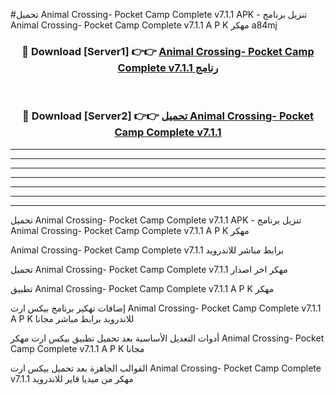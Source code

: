 #تحميل Animal Crossing- Pocket Camp Complete v7.1.1  APK - تنزيل برنامج Animal Crossing- Pocket Camp Complete v7.1.1  A P K مهكر a84mj 



<div align="center">
<h3>🔴 Download [Server1] 👉👉 <a href="https://apkdownload10.web.app/?title=Animal Crossing- Pocket Camp Complete v7.1.1 ">Animal Crossing- Pocket Camp Complete v7.1.1  رنامج</a></h3><br>

<h3>🔴 Download [Server2] 👉👉 <a href="https://apkdownload10.web.app/?title=Animal Crossing- Pocket Camp Complete v7.1.1 ">تحميل Animal Crossing- Pocket Camp Complete v7.1.1  </a></h3>
</div>


----------------------------------------------------------

----------------------------------------------------------

----------------------------------------------------------

----------------------------------------------------------

----------------------------------------------------------

----------------------------------------------------------

----------------------------------------------------------

تحميل Animal Crossing- Pocket Camp Complete v7.1.1  APK - تنزيل برنامج Animal Crossing- Pocket Camp Complete v7.1.1  A P K مهكر

Animal Crossing- Pocket Camp Complete v7.1.1  برابط مباشر للاندرويد

تحميل Animal Crossing- Pocket Camp Complete v7.1.1  مهكر اخر اصدار

تطبيق Animal Crossing- Pocket Camp Complete v7.1.1  A P K مهكر

إضافات تهكير برنامج بيكس ارت Animal Crossing- Pocket Camp Complete v7.1.1  A P K للاندرويد برابط مباشر مجانا

أدوات التعديل الأساسية بعد تحميل تطبيق بيكس ارت مهكر Animal Crossing- Pocket Camp Complete v7.1.1  A P K مجانا

القوالب الجاهزة بعد تحميل بيكس ارت Animal Crossing- Pocket Camp Complete v7.1.1  مهكر من ميديا فاير للاندرويد


